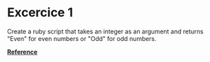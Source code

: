 # Excercice 1

Create a ruby script that takes an integer as an argument and returns "Even" for even numbers or "Odd" for odd numbers.

**[Reference](https://www.codewars.com/kata/53da3dbb4a5168369a0000fe)**

